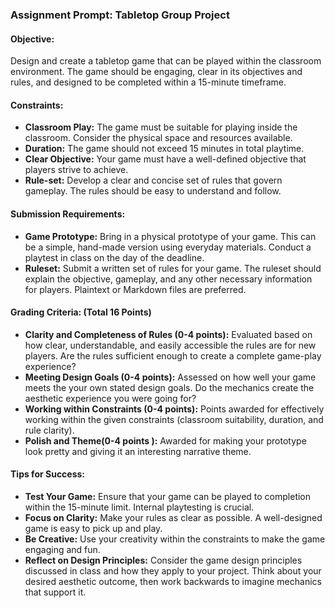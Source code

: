 ### Assignment Prompt: Tabletop Group Project

#### Objective:
Design and create a tabletop game that can be played within the classroom environment. The game should be engaging, clear in its objectives and rules, and designed to be completed within a 15-minute timeframe.

#### Constraints:
- **Classroom Play:** The game must be suitable for playing inside the classroom. Consider the physical space and resources available.
- **Duration:** The game should not exceed 15 minutes in total playtime.
- **Clear Objective:** Your game must have a well-defined objective that players strive to achieve.
- **Rule-set:** Develop a clear and concise set of rules that govern gameplay. The rules should be easy to understand and follow.

#### Submission Requirements:
- **Game Prototype:** Bring in a physical prototype of your game. This can be a simple, hand-made version using everyday materials. Conduct a playtest in class on the day of the deadline.
- **Ruleset:** Submit a written set of rules for your game. The ruleset should explain the objective, gameplay, and any other necessary information for players. Plaintext or Markdown files are preferred.

#### Grading Criteria: (Total 16 Points)
<!-- - **Submission (4 points):** Points are awarded for playtesting a game prototype and submitting a ruleset. -->
- **Clarity and Completeness of Rules (0-4 points):** Evaluated based on how clear, understandable, and easily accessible the rules are for new players. Are the rules sufficient enough to create a complete game-play experience?
- **Meeting Design Goals (0-4 points):** Assessed on how well your game meets the your own stated design goals. Do the mechanics create the aesthetic experience you were going for?
- **Working within Constraints (0-4 points):** Points awarded for effectively working within the given constraints (classroom suitability, duration, and rule clarity).
- **Polish and Theme(0-4 points ):** Awarded for making your prototype look pretty and giving it an interesting narrative theme.

#### Tips for Success:
- **Test Your Game:** Ensure that your game can be played to completion within the 15-minute limit. Internal playtesting is crucial.
- **Focus on Clarity:** Make your rules as clear as possible. A well-designed game is easy to pick up and play.
- **Be Creative:** Use your creativity within the constraints to make the game engaging and fun.
- **Reflect on Design Principles:** Consider the game design principles discussed in class and how they apply to your project. Think about your desired aesthetic outcome, then work backwards to imagine mechanics that support it.
